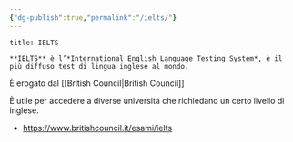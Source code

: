 ```yaml
---
{"dg-publish":true,"permalink":"/ielts/"}
---
```




```ad-Definizione
title: IELTS

**IELTS** è l’*International English Language Testing System*, è il più diffuso test di lingua inglese al mondo.

```

È erogato dal [[British Council\|British Council]]

È utile per accedere a diverse università che richiedano un certo livello di inglese.


- https://www.britishcouncil.it/esami/ielts

